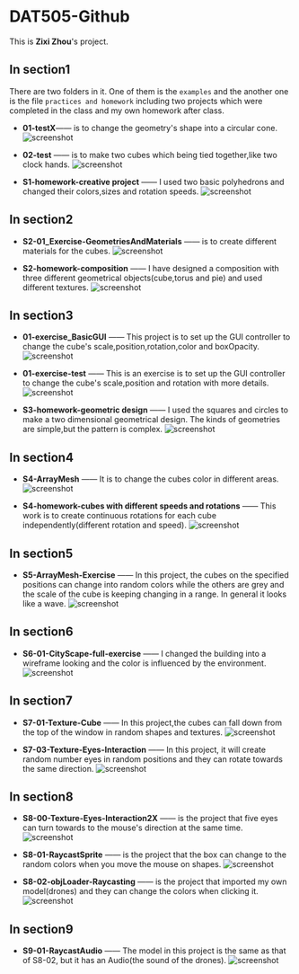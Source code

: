 # DAT505-Github
This is **Zixi Zhou**'s project.

## In section1
There are two folders in it. One of them is the `examples` and the another one is the file `practices and homework` including two projects which were completed in the class and my own homework after class.
* **01-testX**—— is to change the geometry's shape into a circular cone.
![screenshot](https://github.com/jozixi/DAT505-Github/blob/master/screenshots/s1-01testX.JPG)

* **02-test** —— is to make two cubes which being tied together,like two clock hands.
![screenshot](https://github.com/jozixi/DAT505-Github/blob/master/screenshots/s1-02test.JPG)

* **S1-homework-creative project** —— I used two basic polyhedrons and changed their colors,sizes and rotation speeds.
![screenshot](https://github.com/jozixi/DAT505-Github/blob/master/screenshots/s1-creativeProject.JPG)

## In section2
* **S2-01_Exercise-GeometriesAndMaterials** —— is to create different materials for the cubes.
![screenshot](https://github.com/jozixi/DAT505-Github/blob/master/screenshots/s2-01.JPG)

* **S2-homework-composition** —— I have designed a composition with three different geometrical objects(cube,torus and pie) and used different textures.
![screenshot](https://github.com/jozixi/DAT505-Github/blob/master/screenshots/s2-homework.JPG)

## In section3
* **01-exercise_BasicGUI** —— This project is to set up the GUI controller to change the cube's scale,position,rotation,color and boxOpacity.
![screenshot](https://github.com/jozixi/DAT505-Github/blob/master/screenshots/s3-01.JPG)

* **01-exercise-test** —— This is an exercise is to set up the GUI controller to change the cube's scale,position and rotation with more details.
![screenshot](https://github.com/jozixi/DAT505-Github/blob/master/screenshots/s3-test.JPG)

* **S3-homework-geometric design** —— I used the squares and circles to make a two dimensional geometrical design. The kinds of geometries are simple,but the pattern is complex.
![screenshot](https://github.com/jozixi/DAT505-Github/blob/master/screenshots/s3-geometricDesign.JPG)

## In section4
* **S4-ArrayMesh** —— It is to change the cubes color in different areas.
![screenshot](https://github.com/jozixi/DAT505-Github/blob/master/screenshots/s4-arraymesh.JPG)

* **S4-homework-cubes with different speeds and rotations** —— This work is to create continuous rotations for each cube independently(different rotation and speed).
![screenshot](https://github.com/jozixi/DAT505-Github/blob/master/screenshots/s4-homework.JPG)

## In section5
* **S5-ArrayMesh-Exercise** —— In this project, the cubes on the specified positions can change into random colors while the others are grey and the scale of the cube is keeping changing in a range. In general it looks like a wave.
![screenshot](https://github.com/jozixi/DAT505-Github/blob/master/screenshots/s5-arraymesh-exercise.JPG)

## In section6
* **S6-01-CityScape-full-exercise** —— I changed the building into a  wireframe looking and the color is influenced by the environment.
![screenshot](https://github.com/jozixi/DAT505-Github/blob/master/screenshots/s6-city-exercise.JPG)

## In section7
* **S7-01-Texture-Cube** —— In this project,the cubes can fall down from the top of the window in random shapes and textures.
![screenshot](https://github.com/jozixi/DAT505-Github/blob/master/screenshots/s7-01texture-cube.JPG)

* **S7-03-Texture-Eyes-Interaction** —— In this project, it will create random number eyes in random positions and they can rotate towards the same direction.
![screenshot](https://github.com/jozixi/DAT505-Github/blob/master/screenshots/s7-eyes-interaction.JPG)

## In section8
* **S8-00-Texture-Eyes-Interaction2X** —— is the project that five eyes can turn towards to the mouse's direction at the same time.
![screenshot](https://github.com/jozixi/DAT505-Github/blob/master/screenshots/s8-eyes-interaction2.JPG)

* **S8-01-RaycastSprite** —— is the project that the box can change to the random colors when you move the mouse on shapes.
![screenshot](https://github.com/jozixi/DAT505-Github/blob/master/screenshots/S8-01-RaycastSprite.JPG)

* **S8-02-objLoader-Raycasting** —— is the project that imported my own model(drones) and they can change the colors when clicking it.
![screenshot](https://github.com/jozixi/DAT505-Github/blob/master/screenshots/S8-02-objLoader.JPG)

## In section9
* **S9-01-RaycastAudio** —— The model in this project is the same as that of S8-02, but it has an Audio(the sound of the drones).
![screenshot](https://github.com/jozixi/DAT505-Github/blob/master/screenshots/s9-audio.JPG)
